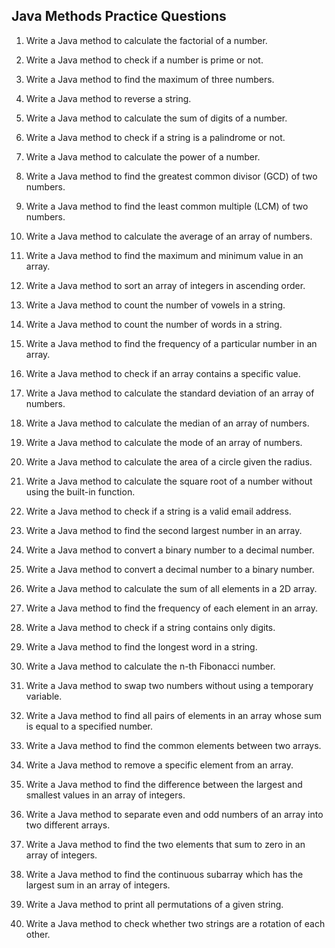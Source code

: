 ## Java Methods Practice Questions
1. Write a Java method to calculate the factorial of a number.
2. Write a Java method to check if a number is prime or not.
3. Write a Java method to find the maximum of three numbers.
4. Write a Java method to reverse a string.
5. Write a Java method to calculate the sum of digits of a number.
6. Write a Java method to check if a string is a palindrome or not.
7. Write a Java method to calculate the power of a number.
8. Write a Java method to find the greatest common divisor (GCD) of two numbers.
9. Write a Java method to find the least common multiple (LCM) of two numbers.
10. Write a Java method to calculate the average of an array of numbers.
11. Write a Java method to find the maximum and minimum value in an array.
12. Write a Java method to sort an array of integers in ascending order.
13. Write a Java method to count the number of vowels in a string.
14. Write a Java method to count the number of words in a string.
15. Write a Java method to find the frequency of a particular number in an array.
16. Write a Java method to check if an array contains a specific value.
17. Write a Java method to calculate the standard deviation of an array of numbers.
18. Write a Java method to calculate the median of an array of numbers.
19. Write a Java method to calculate the mode of an array of numbers.
20. Write a Java method to calculate the area of a circle given the radius.

21. Write a Java method to calculate the square root of a number without using the built-in function.
22. Write a Java method to check if a string is a valid email address.
23. Write a Java method to find the second largest number in an array.
24. Write a Java method to convert a binary number to a decimal number.
25. Write a Java method to convert a decimal number to a binary number.
26. Write a Java method to calculate the sum of all elements in a 2D array.
27. Write a Java method to find the frequency of each element in an array.
28. Write a Java method to check if a string contains only digits.
29. Write a Java method to find the longest word in a string.
30. Write a Java method to calculate the n-th Fibonacci number.
31. Write a Java method to swap two numbers without using a temporary variable.
32. Write a Java method to find all pairs of elements in an array whose sum is equal to a specified number.
33. Write a Java method to find the common elements between two arrays.
34. Write a Java method to remove a specific element from an array.
35. Write a Java method to find the difference between the largest and smallest values in an array of integers.
36. Write a Java method to separate even and odd numbers of an array into two different arrays.
37. Write a Java method to find the two elements that sum to zero in an array of integers.
38. Write a Java method to find the continuous subarray which has the largest sum in an array of integers.
39. Write a Java method to print all permutations of a given string.
40. Write a Java method to check whether two strings are a rotation of each other.